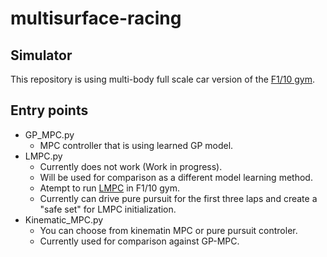 # multisurface-racing

## Simulator
This repository is using multi-body full scale car version of the [F1/10 gym](https://github.com/atomyks/f1tenth_gym/tree/multibody).

## Entry points
* GP_MPC.py
    * MPC controller that is using learned GP model.
* LMPC.py
    * Currently does not work (Work in progress).
    * Will be used for comparison as a different model learning method.
    * Atempt to run [LMPC](https://github.com/urosolia/Learning_Robust_MPC/blob/main/Nominal_LMPC_Chapter/Ex3_LMPC_for_autonomous_racing/Ex3_LMPC_for_autonomous_racing.ipynb) in F1/10 gym.
    * Currently can drive pure pursuit for the first three laps and create a "safe set" for LMPC initialization.
* Kinematic_MPC.py
    * You can choose from kinematin MPC or pure pursuit controler.
    * Currently used for comparison against GP-MPC.
